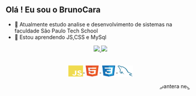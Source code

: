 ## Olá ! Eu sou o BrunoCara

- 🔭 Atualmente estudo analise e desenvolvimento de sistemas na faculdade São Paulo Tech School
- 📒 Estou aprendendo JS,CSS e MySql

<div align="center">
  <a href="https://github.com/BrunoCara">
  <img height="180em" src="https://github-readme-stats.vercel.app/api?username=joao-noleto13&show_icons=true&theme=radical&include_all_commits=true&count_private=true"/>
   <img height="180em" src="https://github-readme-stats.vercel.app/api/top-langs/?username=joao-noleto13&show_icons=true&theme=radical"/>
</div>

  <div style="display: inline_block"><br>
  
  <div align="center" style="display: inline_block"><br>
  <img align="center" alt="Bruno-Js" height="30" width="40" src="https://raw.githubusercontent.com/devicons/devicon/master/icons/javascript/javascript-plain.svg">
  <img align="center" alt="Bruno-HTML" height="30" width="40" src="https://raw.githubusercontent.com/devicons/devicon/master/icons/html5/html5-original.svg">
  <img align="center" alt="Bruno-CSS" height="30" width="40" src="https://raw.githubusercontent.com/devicons/devicon/master/icons/css3/css3-original.svg">
  <img align="center" alt="Bruno-Mysql" height="30" width="40" src="https://raw.githubusercontent.com/devicons/devicon/master/icons/mysql/mysql-original.svg">
  
</div>
  <br>
  <img align="right"  alt="pantera negra" height="150" style="border-radius:50px;" src="https://c.tenor.com/yFKbJFsOvs4AAAAM/luffy-smile-luffy-giggle.gif">
<br>
 
